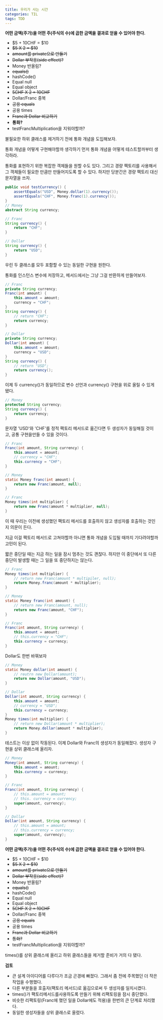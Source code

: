 ```yaml
---
title: 우리가 사는 시간
categories: TIL
tags: TDD
---
```


**어떤 금액(주가)을 어떤 주(주식의 수)에 곱한 금액을 결과로 얻을 수 있어야 한다.**

* $5 + 10CHF = $10
* ~~$5 X 2 = $10~~
* ~~amount를 private으로 만들기~~
* ~~Dollar 부작용(side effect)?~~
* Money 반올림?
* ~~equals()~~
* hashCode()
* Equal null
* Equal object
* ~~5CHF X 2 = 10CHF~~
* Dollar/Franc 중복
* ~~공용 equals~~
* 공용 times
* ~~Franc과 Dollar 비교하기~~
* **통화?**
* testFrancMultiplication을 지워야할까?



불필요한 하위 클래스를 제거하기 전에 통화 개념을 도입해보자.

통화 개념을 어떻게 구현해야할까 생각하기 먼저 통화 개념을 어떻게 테스트할까부터 생각하라.

통화를 표현하기 위한 복잡한 객체들을 원할 수도 있다. 그리고 경량 팩토리를 사용해서 그 객체들이 필요한 만큼만 만들어지도록 할 수 있다. 하지만 당분간은 경량 팩토리 대신 문자열을 쓰자.

```java
public void testCurrency() {
    assertEquals("USD", Money.dollar(1).currency());
    assertEquals("CHF", Money.franc(1).currency());
}
// Money
abstract String currency;

// Franc
String currency() {
    return "CHF";
}

// Dollar
String currency() {
    return "USD";
}
```



우린 두 클래스를 모두 포함할 수 있는 동일한 구현을 원한다.

통화를 인스턴스 변수에 저장하고, 메서드에서는 그냥 그걸 반환하게 만들어보자.

```java
// Franc
private String currency;
Franc(int amount) {
    this.amount = amount;
    currency = "CHF";
}
String currency() {
    // return "CHF";
    return currency;
}

// Dollar
private String currency;
Dollar(int amount) {
    this.amount = amount;
    currency = "USD";
}
String currency() {
    // return "USD";
    return currency();
}
```

이제 두 currency()가 동일하므로 변수 선언과 currency() 구현을 위로 올릴 수 있게 됐다.

```java
// Money
protected String currency;
String currency() {
    return currency;
}
```

문자열 'USD'와 'CHF'를 정적 팩토리 메서드로 옮긴다면 두 생성자가 동일해질 것이고, 공통 구현을만들 수 있을 것이다.

```java
// Franc
Franc(int amount, String currency) {
    this.amount = amount;
    // currency = "CHF";
    this.currency = "CHF";
}

// Money
static Money franc(int amount) {
    return new Franc(amount, null);
}

// Franc
Money times(int multiplier) {
    return new Franc(amount * multiplier, null);
}
```

이 때 우리는 이전에 생성했던 팩토리 메서드를 호출하지 않고 생성자를 호출하는 것인지 의문이 든다.

지금 이걸 팩토리 메서드로 고쳐야할까 아니면 통화 개념을 도입될 때까지 기다려야할까 고민이 된다.

짧은 중단일 때는 지금 하는 일을 잠시 멈추는 것도 괜찮다. 하지만 이 중단에서 또 다른 중단이 발생할 때는 그 일을 또 중단하지는 않는다.

```java
// Franc
Money times(int multiplier) {
    // return new Franc(amount * multipiler, null);
    return Money.franc(amount * multiplier);
}

// Money
static Money franc(int amount) {
    // return new Franc(amount, null);
    return new Franc(amount, "CHF");
}

// Franc
Franc(int amount, String currency) {
    this.amount = amount;
    // this.currency = "CHF";
    this.currency = currency;
}
```

Dollar도 한번 바꿔보자

```java
// Money
static Money dollar(int amount) {
    // reutrn new Dollar(amount);
    return new Dollar(amount, "USD");
}

// Dollar
Dollar(int amount, String currency) {
    this.amount = amount;
    // currency = "USD";
    this.currency = currency;
}
Money times(int multiplier) {
    // return new Dollar(amount * multiplier);
    return Money.dollar(amount * multiplier);
}
```

테스트는 이상 없이 작동된다. 이제 Dollar와 Franc의 생성자가 동일해졌다. 생성자 구현을 상위 클래스에 올리자.

```java
// Money
Money(int amount, String currency) {
    this.amount = amount;
    this.currency = currency;
}

// Franc
Franc(int amount, String currency) {
    // this.amount = amount;
    // this. currency = currency;
    super(amount, currency);
}

// Dollar
Dollar(int amount, String currency) {
    // this.amount = amount;
    // this.currency = currency;
    super(amount, currency);
}

```



**어떤 금액(주가)을 어떤 주(주식의 수)에 곱한 금액을 결과로 얻을 수 있어야 한다.**

* $5 + 10CHF = $10
* ~~$5 X 2 = $10~~
* ~~amount를 private으로 만들기~~
* ~~Dollar 부작용(side effect)?~~
* Money 반올림?
* ~~equals()~~
* hashCode()
* Equal null
* Equal object
* ~~5CHF X 2 = 10CHF~~
* Dollar/Franc 중복
* ~~공용 equals~~
* 공용 times
* ~~Franc과 Dollar 비교하기~~
* ~~통화?~~
* testFrancMultiplication을 지워야할까?



times()를 상위 클래스에 올리고 하위 클래스들을 제거할 준비가 거의 다 됐다.



**검토**

* 큰 설계 아이디어를 다루다가 조금 곤경에 빠졌다. 그래서 좀 전에 주목했던 더 작은 작업을 수행했다.
* 다른 부분들을 호출자(팩토리 메서드)로 옮김으로써 두 생성자를 일치시켰다.
* times()가 팩토리메서드를사용하도록 만들기 위해 리팩토링을 잠시 중단했다.
* 비슷한 리팩토링(Franc에 했던 일을 Dollar에도 적용)을 한번의 큰 단계로 처리했다.
* 동일한 생성자들을 상위 클래스로 올렸다.